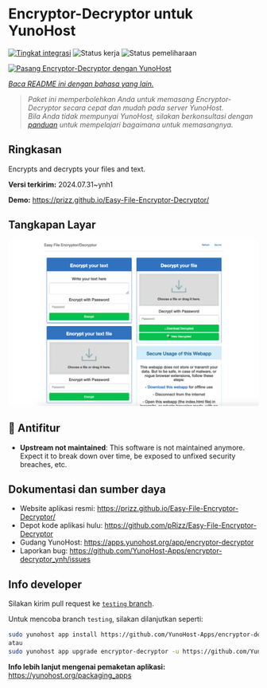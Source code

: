 <!--
N.B.: README ini dibuat secara otomatis oleh <https://github.com/YunoHost/apps/tree/master/tools/readme_generator>
Ini TIDAK boleh diedit dengan tangan.
-->

# Encryptor-Decryptor untuk YunoHost

[![Tingkat integrasi](https://dash.yunohost.org/integration/encryptor-decryptor.svg)](https://ci-apps.yunohost.org/ci/apps/encryptor-decryptor/) ![Status kerja](https://ci-apps.yunohost.org/ci/badges/encryptor-decryptor.status.svg) ![Status pemeliharaan](https://ci-apps.yunohost.org/ci/badges/encryptor-decryptor.maintain.svg)

[![Pasang Encryptor-Decryptor dengan YunoHost](https://install-app.yunohost.org/install-with-yunohost.svg)](https://install-app.yunohost.org/?app=encryptor-decryptor)

*[Baca README ini dengan bahasa yang lain.](./ALL_README.md)*

> *Paket ini memperbolehkan Anda untuk memasang Encryptor-Decryptor secara cepat dan mudah pada server YunoHost.*  
> *Bila Anda tidak mempunyai YunoHost, silakan berkonsultasi dengan [panduan](https://yunohost.org/install) untuk mempelajari bagaimana untuk memasangnya.*

## Ringkasan

Encrypts and decrypts your files and text.

**Versi terkirim:** 2024.07.31~ynh1

**Demo:** <https://prizz.github.io/Easy-File-Encryptor-Decryptor/>

## Tangkapan Layar

![Tangkapan Layar pada Encryptor-Decryptor](./doc/screenshots/screenshot.png)

## :red_circle: Antifitur

- **Upstream not maintained**: This software is not maintained anymore. Expect it to break down over time, be exposed to unfixed security breaches, etc.

## Dokumentasi dan sumber daya

- Website aplikasi resmi: <https://prizz.github.io/Easy-File-Encryptor-Decryptor/>
- Depot kode aplikasi hulu: <https://github.com/pRizz/Easy-File-Encryptor-Decryptor>
- Gudang YunoHost: <https://apps.yunohost.org/app/encryptor-decryptor>
- Laporkan bug: <https://github.com/YunoHost-Apps/encryptor-decryptor_ynh/issues>

## Info developer

Silakan kirim pull request ke [`testing` branch](https://github.com/YunoHost-Apps/encryptor-decryptor_ynh/tree/testing).

Untuk mencoba branch `testing`, silakan dilanjutkan seperti:

```bash
sudo yunohost app install https://github.com/YunoHost-Apps/encryptor-decryptor_ynh/tree/testing --debug
atau
sudo yunohost app upgrade encryptor-decryptor -u https://github.com/YunoHost-Apps/encryptor-decryptor_ynh/tree/testing --debug
```

**Info lebih lanjut mengenai pemaketan aplikasi:** <https://yunohost.org/packaging_apps>
